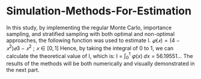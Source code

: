 # Simulation-Methods-For-Estimation

In this study, by implementing the regular Monte Carlo, importance sampling, and stratified
sampling with both optimal and non-optimal approaches, the following function was used to
estimate I.
$𝜑(𝑥) = (4 − 𝑥^2)𝑒{3−𝑥^2}$  ; $𝑥 ∈ [0,1]$
Hence, by taking the integral of 0 to 1, we can calculate the theoretical value of I, which is:
I = $\int_{0}^{1}$ 𝜑(𝑥) 𝑑𝑥 = 56.19551…
The results of the methods will be both numerically and visually demonstrated in the next part. 
